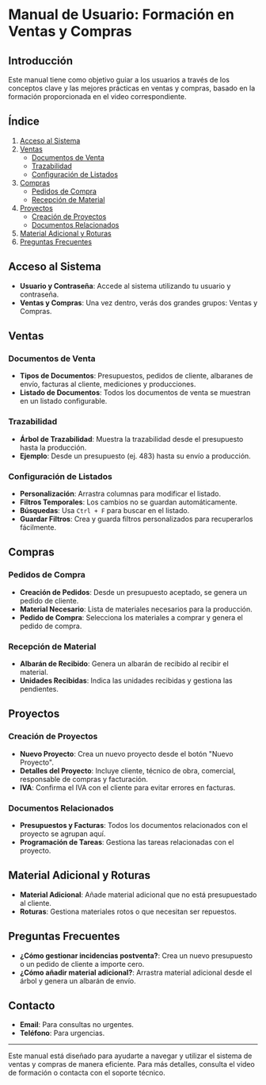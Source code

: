# Manual de Usuario: Formación en Ventas y Compras

## Introducción
Este manual tiene como objetivo guiar a los usuarios a través de los conceptos clave y las mejores prácticas en ventas y compras, basado en la formación proporcionada en el video correspondiente.

## Índice
1. [Acceso al Sistema](#acceso-al-sistema)
2. [Ventas](#ventas)
   - [Documentos de Venta](#documentos-de-venta)
   - [Trazabilidad](#trazabilidad)
   - [Configuración de Listados](#configuración-de-listados)
3. [Compras](#compras)
   - [Pedidos de Compra](#pedidos-de-compra)
   - [Recepción de Material](#recepción-de-material)
4. [Proyectos](#proyectos)
   - [Creación de Proyectos](#creación-de-proyectos)
   - [Documentos Relacionados](#documentos-relacionados)
5. [Material Adicional y Roturas](#material-adicional-y-roturas)
6. [Preguntas Frecuentes](#preguntas-frecuentes)

## Acceso al Sistema
- **Usuario y Contraseña**: Accede al sistema utilizando tu usuario y contraseña.
- **Ventas y Compras**: Una vez dentro, verás dos grandes grupos: Ventas y Compras.

## Ventas

### Documentos de Venta
- **Tipos de Documentos**: Presupuestos, pedidos de cliente, albaranes de envío, facturas al cliente, mediciones y producciones.
- **Listado de Documentos**: Todos los documentos de venta se muestran en un listado configurable.

### Trazabilidad
- **Árbol de Trazabilidad**: Muestra la trazabilidad desde el presupuesto hasta la producción.
- **Ejemplo**: Desde un presupuesto (ej. 483) hasta su envío a producción.

### Configuración de Listados
- **Personalización**: Arrastra columnas para modificar el listado.
- **Filtros Temporales**: Los cambios no se guardan automáticamente.
- **Búsquedas**: Usa `Ctrl + F` para buscar en el listado.
- **Guardar Filtros**: Crea y guarda filtros personalizados para recuperarlos fácilmente.

## Compras

### Pedidos de Compra
- **Creación de Pedidos**: Desde un presupuesto aceptado, se genera un pedido de cliente.
- **Material Necesario**: Lista de materiales necesarios para la producción.
- **Pedido de Compra**: Selecciona los materiales a comprar y genera el pedido de compra.

### Recepción de Material
- **Albarán de Recibido**: Genera un albarán de recibido al recibir el material.
- **Unidades Recibidas**: Indica las unidades recibidas y gestiona las pendientes.

## Proyectos

### Creación de Proyectos
- **Nuevo Proyecto**: Crea un nuevo proyecto desde el botón "Nuevo Proyecto".
- **Detalles del Proyecto**: Incluye cliente, técnico de obra, comercial, responsable de compras y facturación.
- **IVA**: Confirma el IVA con el cliente para evitar errores en facturas.

### Documentos Relacionados
- **Presupuestos y Facturas**: Todos los documentos relacionados con el proyecto se agrupan aquí.
- **Programación de Tareas**: Gestiona las tareas relacionadas con el proyecto.

## Material Adicional y Roturas
- **Material Adicional**: Añade material adicional que no está presupuestado al cliente.
- **Roturas**: Gestiona materiales rotos o que necesitan ser repuestos.

## Preguntas Frecuentes
- **¿Cómo gestionar incidencias postventa?**: Crea un nuevo presupuesto o un pedido de cliente a importe cero.
- **¿Cómo añadir material adicional?**: Arrastra material adicional desde el árbol y genera un albarán de envío.

## Contacto
- **Email**: Para consultas no urgentes.
- **Teléfono**: Para urgencias.

---

Este manual está diseñado para ayudarte a navegar y utilizar el sistema de ventas y compras de manera eficiente. Para más detalles, consulta el video de formación o contacta con el soporte técnico.